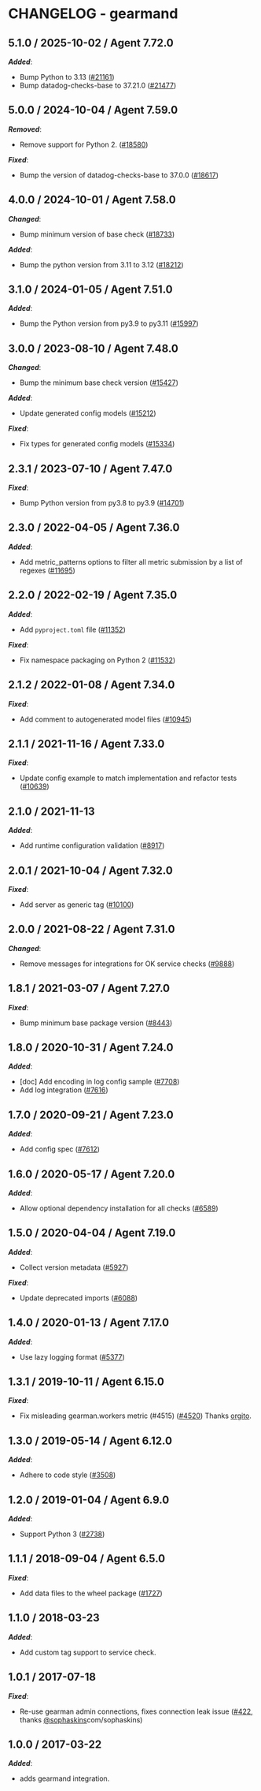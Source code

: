 # CHANGELOG - gearmand

<!-- towncrier release notes start -->

## 5.1.0 / 2025-10-02 / Agent 7.72.0

***Added***:

* Bump Python to 3.13 ([#21161](https://github.com/DataDog/integrations-core/pull/21161))
* Bump datadog-checks-base to 37.21.0 ([#21477](https://github.com/DataDog/integrations-core/pull/21477))

## 5.0.0 / 2024-10-04 / Agent 7.59.0

***Removed***:

* Remove support for Python 2. ([#18580](https://github.com/DataDog/integrations-core/pull/18580))

***Fixed***:

* Bump the version of datadog-checks-base to 37.0.0 ([#18617](https://github.com/DataDog/integrations-core/pull/18617))

## 4.0.0 / 2024-10-01 / Agent 7.58.0

***Changed***:

* Bump minimum version of base check ([#18733](https://github.com/DataDog/integrations-core/pull/18733))

***Added***:

* Bump the python version from 3.11 to 3.12 ([#18212](https://github.com/DataDog/integrations-core/pull/18212))

## 3.1.0 / 2024-01-05 / Agent 7.51.0

***Added***:

* Bump the Python version from py3.9 to py3.11 ([#15997](https://github.com/DataDog/integrations-core/pull/15997))

## 3.0.0 / 2023-08-10 / Agent 7.48.0

***Changed***:

* Bump the minimum base check version ([#15427](https://github.com/DataDog/integrations-core/pull/15427))

***Added***:

* Update generated config models ([#15212](https://github.com/DataDog/integrations-core/pull/15212))

***Fixed***:

* Fix types for generated config models ([#15334](https://github.com/DataDog/integrations-core/pull/15334))

## 2.3.1 / 2023-07-10 / Agent 7.47.0

***Fixed***:

* Bump Python version from py3.8 to py3.9 ([#14701](https://github.com/DataDog/integrations-core/pull/14701))

## 2.3.0 / 2022-04-05 / Agent 7.36.0

***Added***:

* Add metric_patterns options to filter all metric submission by a list of regexes ([#11695](https://github.com/DataDog/integrations-core/pull/11695))

## 2.2.0 / 2022-02-19 / Agent 7.35.0

***Added***:

* Add `pyproject.toml` file ([#11352](https://github.com/DataDog/integrations-core/pull/11352))

***Fixed***:

* Fix namespace packaging on Python 2 ([#11532](https://github.com/DataDog/integrations-core/pull/11532))

## 2.1.2 / 2022-01-08 / Agent 7.34.0

***Fixed***:

* Add comment to autogenerated model files ([#10945](https://github.com/DataDog/integrations-core/pull/10945))

## 2.1.1 / 2021-11-16 / Agent 7.33.0

***Fixed***:

* Update config example to match implementation and refactor tests ([#10639](https://github.com/DataDog/integrations-core/pull/10639))

## 2.1.0 / 2021-11-13

***Added***:

* Add runtime configuration validation ([#8917](https://github.com/DataDog/integrations-core/pull/8917))

## 2.0.1 / 2021-10-04 / Agent 7.32.0

***Fixed***:

* Add server as generic tag ([#10100](https://github.com/DataDog/integrations-core/pull/10100))

## 2.0.0 / 2021-08-22 / Agent 7.31.0

***Changed***:

* Remove messages for integrations for OK service checks ([#9888](https://github.com/DataDog/integrations-core/pull/9888))

## 1.8.1 / 2021-03-07 / Agent 7.27.0

***Fixed***:

* Bump minimum base package version ([#8443](https://github.com/DataDog/integrations-core/pull/8443))

## 1.8.0 / 2020-10-31 / Agent 7.24.0

***Added***:

* [doc] Add encoding in log config sample ([#7708](https://github.com/DataDog/integrations-core/pull/7708))
* Add log integration ([#7616](https://github.com/DataDog/integrations-core/pull/7616))

## 1.7.0 / 2020-09-21 / Agent 7.23.0

***Added***:

* Add config spec ([#7612](https://github.com/DataDog/integrations-core/pull/7612))

## 1.6.0 / 2020-05-17 / Agent 7.20.0

***Added***:

* Allow optional dependency installation for all checks ([#6589](https://github.com/DataDog/integrations-core/pull/6589))

## 1.5.0 / 2020-04-04 / Agent 7.19.0

***Added***:

* Collect version metadata ([#5927](https://github.com/DataDog/integrations-core/pull/5927))

***Fixed***:

* Update deprecated imports ([#6088](https://github.com/DataDog/integrations-core/pull/6088))

## 1.4.0 / 2020-01-13 / Agent 7.17.0

***Added***:

* Use lazy logging format ([#5377](https://github.com/DataDog/integrations-core/pull/5377))

## 1.3.1 / 2019-10-11 / Agent 6.15.0

***Fixed***:

* Fix misleading gearman.workers metric (#4515) ([#4520](https://github.com/DataDog/integrations-core/pull/4520)) Thanks [orgito](https://github.com/orgito).

## 1.3.0 / 2019-05-14 / Agent 6.12.0

***Added***:

* Adhere to code style ([#3508](https://github.com/DataDog/integrations-core/pull/3508))

## 1.2.0 / 2019-01-04 / Agent 6.9.0

***Added***:

* Support Python 3 ([#2738](https://github.com/DataDog/integrations-core/pull/2738))

## 1.1.1 / 2018-09-04 / Agent 6.5.0

***Fixed***:

* Add data files to the wheel package ([#1727](https://github.com/DataDog/integrations-core/pull/1727))

## 1.1.0 / 2018-03-23

***Added***:

* Add custom tag support to service check.

## 1.0.1 / 2017-07-18

***Fixed***:

* Re-use gearman admin connections, fixes connection leak issue ([#422](https://github.com/DataDog/integrations-core/issues/422), thanks [@sophaskins](https://github)com/sophaskins)

## 1.0.0 / 2017-03-22

***Added***:

* adds gearmand integration.
